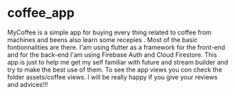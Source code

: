 # coffee_app

MyCoffee is a simple app for buying every thing related to coffee from machines and beens also learn some recepies .
Most of the basic fontionnalities are there.
I'am using flutter as a framework for the front-end and for the back-end I'am using Firebase Auth and Cloud Firestore.
This app is just to help me get my self familiar with future and stream builder and try to make the best use of them.
To see the app views you con check the folder assets/coffee views.
I will be really happy if you give your reviews and advices!!!
